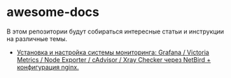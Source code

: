 # awesome-docs
В этом репозитории будут собираться интересные статьи и инструкции на различные темы.

- [Установка и настройка системы мониторинга: Grafana / Victoria Metrics / Node Exporter / cAdvisor / Xray Checker через NetBird + конфигурация nginx.](grafana/readme.md)
